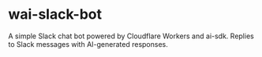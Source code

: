 # wai-slack-bot
A simple Slack chat bot powered by Cloudflare Workers and ai-sdk. Replies to Slack messages with AI-generated responses.
